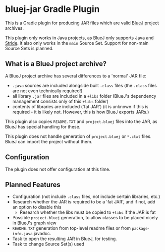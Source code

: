 # bluej-jar Gradle Plugin

This is a Gradle plugin for producing JAR files which are valid [BlueJ](https://bluej.org/) project archives.

This plugin only works in Java projects, as BlueJ only supports Java and [Stride](https://stride-lang.net/). It also
only works in the `main` Source Set. Support for non-main Source Sets is planned.

## What is a BlueJ project archive?

A BlueJ project archive has several differences to a 'normal' JAR file:

 - `.java` sources are included alongside built `.class` files (the `.class` files are not even technically required!)
 - all library `.jar` files are included in a `+libs` folder (BlueJ's dependency management consists only of this `+libs` folder)
 - contents of libraries are included ('fat JAR') (it is unknown if this is required - it is likely not. However, this is how BlueJ exports JARs.)

This plugin also copies `README.TXT` and `project.bluej` files into the JAR, as BlueJ has special handling for these.

This plugin does not handle generation of `project.bluej` or `*.ctxt` files. BlueJ can import the project without them.

## Configuration

The plugin does not offer configuration at this time.

## Planned Features

 - Configuration (not include `.class` files, not include certain libraries, etc.)
 - Research whether the JAR is required to be a 'fat JAR', and if not, add an option to disable this
   - Research whether the libs must be copied to `+libs` if the JAR is fat
 - Possible `project.bluej` generation, to allow classes to be placed nicely in BlueJ's graph view
 - `README.TXT` generation from top-level readme files or from `package-info.java` javadoc.
 - Task to open the resulting JAR in BlueJ, for testing.
 - Task to change Source Set(s) used
